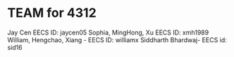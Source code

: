 # TEAM for 4312
 Jay Cen EECS ID: jaycen05 
 Sophia, MingHong, Xu EECS ID: xmh1989
 William, Hengchao, Xiang - EECS ID: williamx
 Siddharth Bhardwaj- EECS id: sid16 
 

